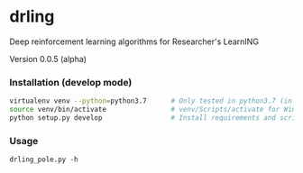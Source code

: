 # drling
Deep reinforcement learning algorithms for Researcher's LearnING

Version 0.0.5 (alpha)

### Installation (develop mode)
```bash
virtualenv venv --python=python3.7      # Only tested in python3.7 (in python3.6 doesn't work)
source venv/bin/activate                # venv/Scripts/activate for Windows
python setup.py develop                 # Install requirements and scripts into virtualenv
```

### Usage
```
drling_pole.py -h
```
